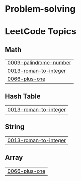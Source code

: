 # Problem-solving
<!---LeetCode Topics Start-->
# LeetCode Topics
## Math
|  |
| ------- |
| [0009-palindrome-number](https://github.com/MohamedFathy610/Problem-solving/tree/master/0009-palindrome-number) |
| [0013-roman-to-integer](https://github.com/MohamedFathy610/Problem-solving/tree/master/0013-roman-to-integer) |
| [0066-plus-one](https://github.com/MohamedFathy610/Problem-solving/tree/master/0066-plus-one) |
## Hash Table
|  |
| ------- |
| [0013-roman-to-integer](https://github.com/MohamedFathy610/Problem-solving/tree/master/0013-roman-to-integer) |
## String
|  |
| ------- |
| [0013-roman-to-integer](https://github.com/MohamedFathy610/Problem-solving/tree/master/0013-roman-to-integer) |
## Array
|  |
| ------- |
| [0066-plus-one](https://github.com/MohamedFathy610/Problem-solving/tree/master/0066-plus-one) |
<!---LeetCode Topics End-->